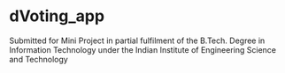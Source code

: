 # dVoting_app
Submitted for Mini Project in partial fulfilment of the B.Tech. Degree  in Information Technology under the Indian Institute of Engineering  Science and Technology
